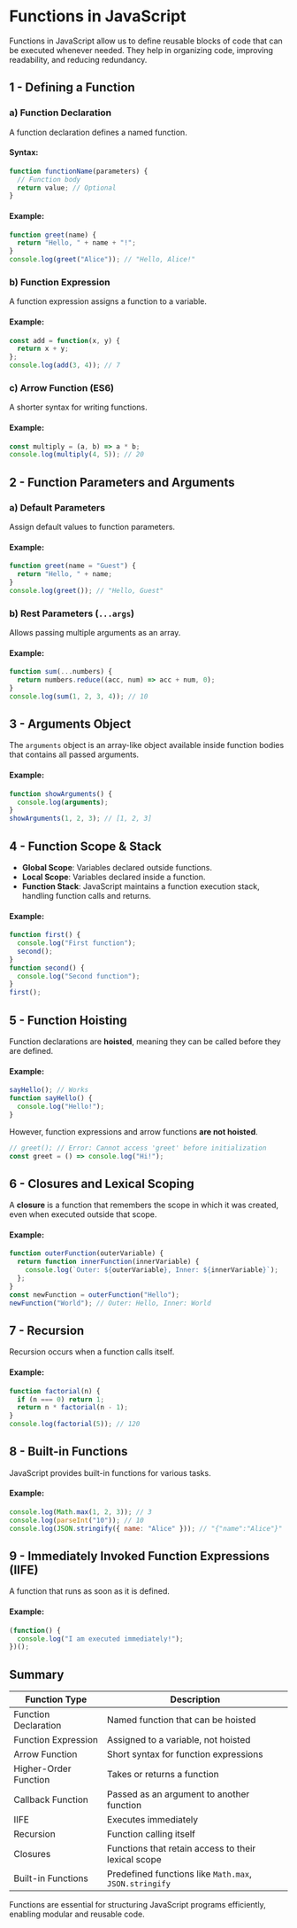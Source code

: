 # Functions in JavaScript

Functions in JavaScript allow us to define reusable blocks of code that can be executed whenever needed. They help in organizing code, improving readability, and reducing redundancy.

## 1 - Defining a Function
### a) Function Declaration
A function declaration defines a named function.

#### Syntax:
```js
function functionName(parameters) {
  // Function body
  return value; // Optional
}
```

#### Example:
```js
function greet(name) {
  return "Hello, " + name + "!";
}
console.log(greet("Alice")); // "Hello, Alice!"
```

### b) Function Expression
A function expression assigns a function to a variable.

#### Example:
```js
const add = function(x, y) {
  return x + y;
};
console.log(add(3, 4)); // 7
```

### c) Arrow Function (ES6)
A shorter syntax for writing functions.

#### Example:
```js
const multiply = (a, b) => a * b;
console.log(multiply(4, 5)); // 20
```

## 2 - Function Parameters and Arguments
### a) Default Parameters
Assign default values to function parameters.

#### Example:
```js
function greet(name = "Guest") {
  return "Hello, " + name;
}
console.log(greet()); // "Hello, Guest"
```

### b) Rest Parameters (`...args`)
Allows passing multiple arguments as an array.

#### Example:
```js
function sum(...numbers) {
  return numbers.reduce((acc, num) => acc + num, 0);
}
console.log(sum(1, 2, 3, 4)); // 10
```

## 3 - Arguments Object
The `arguments` object is an array-like object available inside function bodies that contains all passed arguments.

#### Example:
```js
function showArguments() {
  console.log(arguments);
}
showArguments(1, 2, 3); // [1, 2, 3]
```

## 4 - Function Scope & Stack
- **Global Scope**: Variables declared outside functions.
- **Local Scope**: Variables declared inside a function.
- **Function Stack**: JavaScript maintains a function execution stack, handling function calls and returns.

#### Example:
```js
function first() {
  console.log("First function");
  second();
}
function second() {
  console.log("Second function");
}
first();
```

## 5 - Function Hoisting
Function declarations are **hoisted**, meaning they can be called before they are defined.

#### Example:
```js
sayHello(); // Works
function sayHello() {
  console.log("Hello!");
}
```

However, function expressions and arrow functions **are not hoisted**.
```js
// greet(); // Error: Cannot access 'greet' before initialization
const greet = () => console.log("Hi!");
```

## 6 - Closures and Lexical Scoping
A **closure** is a function that remembers the scope in which it was created, even when executed outside that scope.

#### Example:
```js
function outerFunction(outerVariable) {
  return function innerFunction(innerVariable) {
    console.log(`Outer: ${outerVariable}, Inner: ${innerVariable}`);
  };
}
const newFunction = outerFunction("Hello");
newFunction("World"); // Outer: Hello, Inner: World
```

## 7 - Recursion
Recursion occurs when a function calls itself.

#### Example:
```js
function factorial(n) {
  if (n === 0) return 1;
  return n * factorial(n - 1);
}
console.log(factorial(5)); // 120
```

## 8 - Built-in Functions
JavaScript provides built-in functions for various tasks.

#### Example:
```js
console.log(Math.max(1, 2, 3)); // 3
console.log(parseInt("10")); // 10
console.log(JSON.stringify({ name: "Alice" })); // "{"name":"Alice"}"
```

## 9 - Immediately Invoked Function Expressions (IIFE)
A function that runs as soon as it is defined.

#### Example:
```js
(function() {
  console.log("I am executed immediately!");
})();
```

## Summary
| Function Type | Description |
|--------------|-------------|
| Function Declaration | Named function that can be hoisted |
| Function Expression | Assigned to a variable, not hoisted |
| Arrow Function | Short syntax for function expressions |
| Higher-Order Function | Takes or returns a function |
| Callback Function | Passed as an argument to another function |
| IIFE | Executes immediately |
| Recursion | Function calling itself |
| Closures | Functions that retain access to their lexical scope |
| Built-in Functions | Predefined functions like `Math.max`, `JSON.stringify` |

Functions are essential for structuring JavaScript programs efficiently, enabling modular and reusable code.

